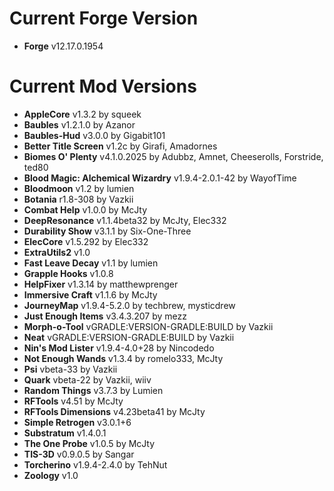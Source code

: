 Current Forge Version
=
- **Forge** v12.17.0.1954

Current Mod Versions
=
- **AppleCore** v1.3.2 by squeek
- **Baubles** v1.2.1.0 by Azanor
- **Baubles-Hud** v3.0.0 by Gigabit101
- **Better Title Screen** v1.2c by Girafi, Amadornes
- **Biomes O' Plenty** v4.1.0.2025 by Adubbz, Amnet, Cheeserolls, Forstride, ted80
- **Blood Magic: Alchemical Wizardry** v1.9.4-2.0.1-42 by WayofTime
- **Bloodmoon** v1.2 by lumien
- **Botania** r1.8-308 by Vazkii
- **Combat Help** v1.0.0 by McJty
- **DeepResonance** v1.1.4beta32 by McJty, Elec332
- **Durability Show** v3.1.1 by Six-One-Three
- **ElecCore** v1.5.292 by Elec332
- **ExtraUtils2** v1.0
- **Fast Leave Decay** v1.1 by lumien
- **Grapple Hooks** v1.0.8
- **HelpFixer** v1.3.14 by matthewprenger
- **Immersive Craft** v1.1.6 by McJty
- **JourneyMap** v1.9.4-5.2.0 by techbrew, mysticdrew
- **Just Enough Items** v3.4.3.207 by mezz
- **Morph-o-Tool** vGRADLE:VERSION-GRADLE:BUILD by Vazkii
- **Neat** vGRADLE:VERSION-GRADLE:BUILD by Vazkii
- **Nin's Mod Lister** v1.9.4-4.0+28 by Nincodedo
- **Not Enough Wands** v1.3.4 by romelo333, McJty
- **Psi** vbeta-33 by Vazkii
- **Quark** vbeta-22 by Vazkii, wiiv
- **Random Things** v3.7.3 by Lumien
- **RFTools** v4.51 by McJty
- **RFTools Dimensions** v4.23beta41 by McJty
- **Simple Retrogen** v3.0.1+6
- **Substratum** v1.4.0.1
- **The One Probe** v1.0.5 by McJty
- **TIS-3D** v0.9.0.5 by Sangar
- **Torcherino** v1.9.4-2.4.0 by TehNut
- **Zoology** v1.0
